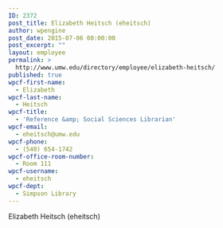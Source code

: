 ```yaml
---
ID: 2372
post_title: Elizabeth Heitsch (eheitsch)
author: wpengine
post_date: 2015-07-06 08:00:00
post_excerpt: ""
layout: employee
permalink: >
  http://www.umw.edu/directory/employee/elizabeth-heitsch/
published: true
wpcf-first-name:
  - Elizabeth
wpcf-last-name:
  - Heitsch
wpcf-title:
  - 'Reference &amp; Social Sciences Librarian'
wpcf-email:
  - eheitsch@umw.edu
wpcf-phone:
  - (540) 654-1742
wpcf-office-room-number:
  - Room 111
wpcf-username:
  - eheitsch
wpcf-dept:
  - Simpson Library
---
```

Elizabeth Heitsch (eheitsch)